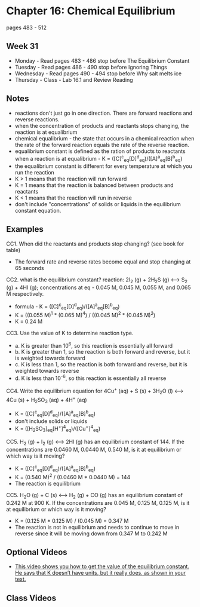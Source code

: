 # Chapter 16:  Chemical Equilibrium

pages 483 - 512

## Week 31

- Monday - Read pages 483 - 486 stop before The Equilibrium Constant
- Tuesday - Read pages 486 - 490 stop before Ignoring Things
- Wednesday - Read pages 490 - 494 stop before Why salt melts ice
- Thursday - Class - Lab 16.1 and Review Reading

## Notes

- reactions don't just go in one direction. There are forward reactions and reverse reactions.
- when the concentration of products and reactants stops changing, the reaction is at equalibrium
- chemical equalibrium - the state that occurs in a chemical reaction when the rate of the forward reaction equals the rate of the reverse reaction.
- equalibrium constant is defined as the ration of products to reactants when a reaction is at equalibrium - K = ([C]<sup>c</sup><sub>eq</sub>[D]<sup>d</sup><sub>eq</sub>)/([A]<sup>a</sup><sub>eq</sub>[B]<sup>b</sup><sub>eq</sub>)
- the equalibrium constant is different for every temperature at which you run the reaction
- K > 1 means that the reaction will run forward
- K = 1 means that the reaction is balanced between products and reactants
- K < 1 means that the reaction will run in reverse
- don't include "concentrations" of solids or liquids in the equilibrium constant equation.

## Examples

CC1. When did the reactants and products stop changing? (see book for table)
- The forward rate and reverse rates become equal and stop changing at 65 seconds

CC2. what is the equilibrium constant? reaction: 2I<sub>2</sub> (g) + 2H<sub>2</sub>S (g) <--> S<sub>2</sub> (g) + 4HI (g); concentrations at eq - 0.045 M, 0.045 M, 0.055 M, and 0.065 M respectively.
- formula - K = ([C]<sup>c</sup><sub>eq</sub>[D]<sup>d</sup><sub>eq</sub>)/([A]<sup>a</sup><sub>eq</sub>[B]<sup>b</sup><sub>eq</sub>)
- K = ((0.055 M)<sup>1</sup> * (0.065 M)<sup>4</sup>) / ((0.045 M)<sup>2</sup> * (0.045 M)<sup>2</sup>)
- K = 0.24 M

CC3. Use the value of K to determine reaction type.
- a. K is greater than 10<sup>6</sup>, so this reaction is essentially all forward
- b. K is greater than 1, so the reaction is both forward and reverse, but it is weighted towards forward
- c. K is less than 1, so the reaction is both forward and reverse, but it is weighted towards reverse
- d. K is less than 10<sup>-6</sup>, so this reaction is essentially all reverse

CC4. Write the equilibrium equation for 4Cu<sup>+</sup> (aq) + S (s) + 3H<sub>2</sub>O (l) <--> 4Cu (s) + H<sub>2</sub>SO<sub>3</sub> (aq) + 4H<sup>+</sup> (aq)
- K = ([C]<sup>c</sup><sub>eq</sub>[D]<sup>d</sup><sub>eq</sub>)/([A]<sup>a</sup><sub>eq</sub>[B]<sup>b</sup><sub>eq</sub>)
- don't include solids or liquids
- K = ([H<sub>2</sub>SO<sub>3</sub>]<sub>eq</sub>[H<sup>+</sup>]<sup>4</sup><sub>eq</sub>)/([Cu<sup>+</sup>]<sup>4</sup><sub>eq</sub>)

CC5. H<sub>2</sub> (g) + I<sub>2</sub> (g) <--> 2HI (g) has an equilibrium constant of 144. If the concentrations are 0.0460 M, 0.0440 M, 0.540 M, is it at equilibrium or which way is it moving?
- K = ([C]<sup>c</sup><sub>eq</sub>[D]<sup>d</sup><sub>eq</sub>)/([A]<sup>a</sup><sub>eq</sub>[B]<sup>b</sup><sub>eq</sub>)
- K = (0.540 M)<sup>2</sup> / (0.0460 M * 0.0440 M) = 144
- The reaction is equilibrium

CC5. H<sub>2</sub>O (g) + C (s) <--> H<sub>2</sub> (g) + CO (g) has an equilibrium constant of 0.242 M at 900 K. If the concentrations are 0.045 M, 0.125 M, 0.125 M, is it at equilibrium or which way is it moving?
- K = (0.125 M * 0.125 M) / (0.045 M) = 0.347 M
- The reaction is not in equilibrium and needs to continue to move in reverse since it will be moving down from 0.347 M to 0.242 M

## Optional Videos

- [This video shows you how to get the value of the equilibrium constant. He says that K doesn’t have units, but it really does, as shown in your text.](https://youtu.be/EjWqS7NDWhk)

## Class Videos
